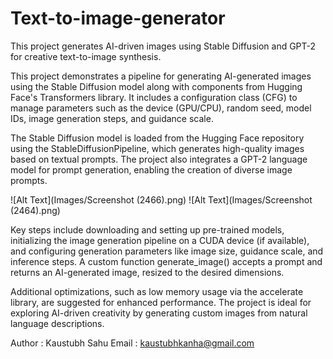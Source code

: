 # Text-to-image-generator
This project generates AI-driven images using Stable Diffusion and GPT-2 for creative text-to-image synthesis.


This project demonstrates a pipeline for generating AI-generated images using the Stable Diffusion model along with components from Hugging Face's Transformers library. It includes a configuration class (CFG) to manage parameters such as the device (GPU/CPU), random seed, model IDs, image generation steps, and guidance scale.

The Stable Diffusion model is loaded from the Hugging Face repository using the StableDiffusionPipeline, which generates high-quality images based on textual prompts. The project also integrates a GPT-2 language model for prompt generation, enabling the creation of diverse image prompts.

![Alt Text](Images/Screenshot (2466).png)
![Alt Text](Images/Screenshot (2464).png)


Key steps include downloading and setting up pre-trained models, initializing the image generation pipeline on a CUDA device (if available), and configuring generation parameters like image size, guidance scale, and inference steps. A custom function generate_image() accepts a prompt and returns an AI-generated image, resized to the desired dimensions.

Additional optimizations, such as low memory usage via the accelerate library, are suggested for enhanced performance. The project is ideal for exploring AI-driven creativity by generating custom images from natural language descriptions.



Author : Kaustubh Sahu
Email : kaustubhkanha@gmail.com



